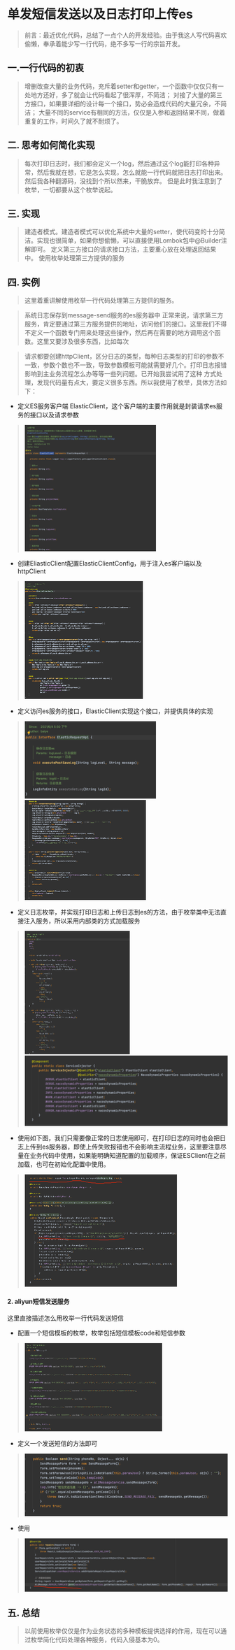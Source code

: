# 单发短信发送以及日志打印上传es

> 前言：最近优化代码，总结了一点个人的开发经验。由于我这人写代码喜欢偷懒，奉承着能少写一行代码，绝不多写一行的宗旨开发。

## 一.一行代码的初衷
>增删改查大量的业务代码，充斥着setter和getter，一个函数中仅仅只有一处地方还好，多了就会让代码看起了很浑厚，不简洁；
对接了大量的第三方接口，如果要详细的设计每一个接口，势必会造成代码的大量冗余，不简洁；
大量不同的service有相同的方法，仅仅是入参和返回结果不同，做着重复的工作，时间久了就不耐烦了。

## 二. 思考如何简化实现
>每次打印日志时，我们都会定义一个log，然后通过这个log能打印各种异常，然后我就在想，它是怎么实现，怎么就能一行代码就把日志打印出来。然后我各种翻源码，没找到个所以然来，干脆放弃。
但是此时我注意到了枚举，一切都要从这个枚举说起。

## 三. 实现
> 建造者模式。建造者模式可以优化系统中大量的setter，使代码变的十分简洁。实现也很简单，如果你想偷懒，可以直接使用Lombok包中@Builder注解即可。
定义第三方接口的请求接口方法，主要重心放在处理返回结果中。
使用枚举处理第三方提供的服务

## 四. 实例
> 这里着重讲解使用枚举一行代码处理第三方提供的服务。

>系统日志保存到message-send服务的es服务器中
正常来说，请求第三方服务，肯定要通过第三方服务提供的地址，访问他们的接口。这里我们不得不定义一个函数专门用来处理这些操作，然后再在需要的地方调用这个函数。这里又要涉及很多东西，比如每次

> 请求都要创建httpClient，区分日志的类型，每种日志类型的打印的参数不一致，参数个数也不一致，导致参数模板可能就需要好几个。打印日志报错影响到主业务流程怎么办等等一些列问题。已开始我尝试用了这种
方式处理，发现代码量有点大，要定义很多东西。所以我使用了枚举，具体方法如下：

* 定义ES服务客户端 ElasticClient，这个客户端的主要作用就是封装请求es服务的接口以及请求参数
> ![img.png](/doc/images/img_5.png)

* 创建EliasticClient配置ElasticClientConfig，用于注入es客户端以及httpClient
> ![img.png](/doc/images/img_6.png)

* 定义访问es服务的接口，ElasticClient实现这个接口，并提供具体的实现
> ![img.png](/doc/images/img_7.png)![img.png](/doc/images/img_8.png)

* 定义日志枚举，并实现打印日志和上传日志到es的方法，由于枚举类中无法直接注入服务，所以采用内部类的方式加载服务
> ![img.png](/doc/images/img_9.png)![img.png](/doc/images/img_10.png)

* 使用如下图，我们只需要像正常的日志使用即可，在打印日志的同时也会把日志上传到es服务器，即使上传失败报错也不会影响主流程业务，这里要注意尽量在业务代码中使用，如果能明确知道配置的加载顺序，保证ESClient在之前加载，也可在初始化配置中使用。
> ![img.png](/doc/images/img_11.png)

#### 2. aliyun短信发送服务

这里直接描述怎么用枚举一行代码发送短信

* 配置一个短信模板的枚举，枚举包括短信模板code和短信参数
> ![img.png](/doc/images/img_12.png)

* 定义一个发送短信的方法即可
> ![img.png](/doc/images/img_13.png)

* 使用
> ![img.png](/doc/images/img_14.png)

## 五. 总结
> 以前使用枚举仅仅是作为业务状态的多种模板提供选择的作用，现在可以通过枚举简化代码处理各种服务，代码入侵基本为0。